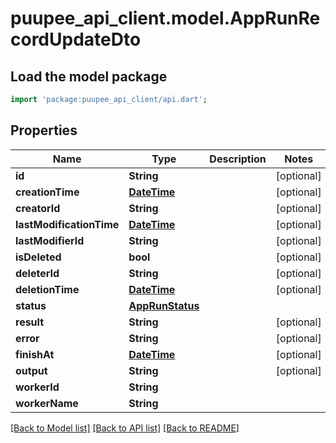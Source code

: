# puupee_api_client.model.AppRunRecordUpdateDto

## Load the model package
```dart
import 'package:puupee_api_client/api.dart';
```

## Properties
Name | Type | Description | Notes
------------ | ------------- | ------------- | -------------
**id** | **String** |  | [optional] 
**creationTime** | [**DateTime**](DateTime.md) |  | [optional] 
**creatorId** | **String** |  | [optional] 
**lastModificationTime** | [**DateTime**](DateTime.md) |  | [optional] 
**lastModifierId** | **String** |  | [optional] 
**isDeleted** | **bool** |  | [optional] 
**deleterId** | **String** |  | [optional] 
**deletionTime** | [**DateTime**](DateTime.md) |  | [optional] 
**status** | [**AppRunStatus**](AppRunStatus.md) |  | 
**result** | **String** |  | [optional] 
**error** | **String** |  | [optional] 
**finishAt** | [**DateTime**](DateTime.md) |  | [optional] 
**output** | **String** |  | [optional] 
**workerId** | **String** |  | 
**workerName** | **String** |  | 

[[Back to Model list]](../README.md#documentation-for-models) [[Back to API list]](../README.md#documentation-for-api-endpoints) [[Back to README]](../README.md)


